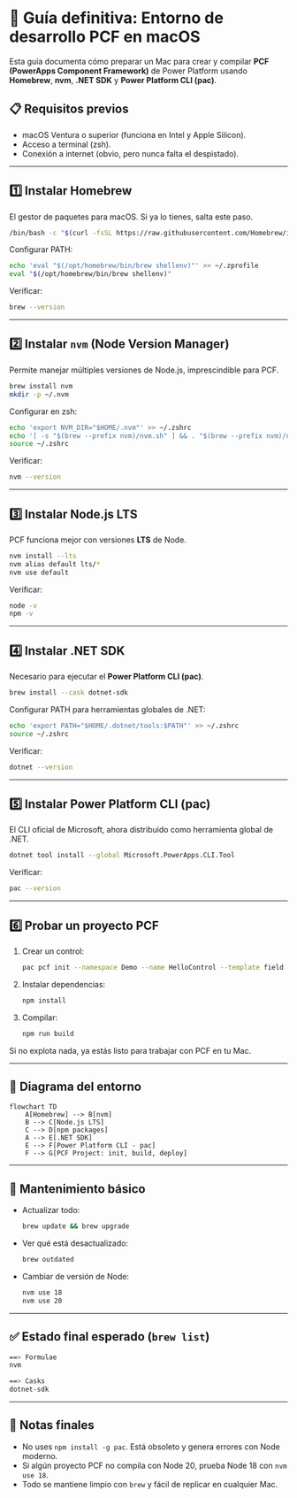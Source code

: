 # 🚀 Guía definitiva: Entorno de desarrollo PCF en macOS

Esta guía documenta cómo preparar un Mac para crear y compilar **PCF (PowerApps Component Framework)** de Power Platform usando **Homebrew**, **nvm**, **.NET SDK** y **Power Platform CLI (pac)**.

## 📋 Requisitos previos
- macOS Ventura o superior (funciona en Intel y Apple Silicon).
- Acceso a terminal (zsh).
- Conexión a internet (obvio, pero nunca falta el despistado).

---

## 1️⃣ Instalar Homebrew
El gestor de paquetes para macOS. Si ya lo tienes, salta este paso.

```bash
/bin/bash -c "$(curl -fsSL https://raw.githubusercontent.com/Homebrew/install/HEAD/install.sh)"
```

Configurar PATH:
```bash
echo 'eval "$(/opt/homebrew/bin/brew shellenv)"' >> ~/.zprofile
eval "$(/opt/homebrew/bin/brew shellenv)"
```

Verificar:
```bash
brew --version
```

---

## 2️⃣ Instalar `nvm` (Node Version Manager)
Permite manejar múltiples versiones de Node.js, imprescindible para PCF.

```bash
brew install nvm
mkdir -p ~/.nvm
```

Configurar en zsh:
```bash
echo 'export NVM_DIR="$HOME/.nvm"' >> ~/.zshrc
echo '[ -s "$(brew --prefix nvm)/nvm.sh" ] && . "$(brew --prefix nvm)/nvm.sh"' >> ~/.zshrc
source ~/.zshrc
```

Verificar:
```bash
nvm --version
```

---

## 3️⃣ Instalar Node.js LTS
PCF funciona mejor con versiones **LTS** de Node.

```bash
nvm install --lts
nvm alias default lts/*
nvm use default
```

Verificar:
```bash
node -v
npm -v
```

---

## 4️⃣ Instalar .NET SDK
Necesario para ejecutar el **Power Platform CLI (pac)**.

```bash
brew install --cask dotnet-sdk
```

Configurar PATH para herramientas globales de .NET:
```bash
echo 'export PATH="$HOME/.dotnet/tools:$PATH"' >> ~/.zshrc
source ~/.zshrc
```

Verificar:
```bash
dotnet --version
```

---

## 5️⃣ Instalar Power Platform CLI (pac)
El CLI oficial de Microsoft, ahora distribuido como herramienta global de .NET.

```bash
dotnet tool install --global Microsoft.PowerApps.CLI.Tool
```

Verificar:
```bash
pac --version
```

---

## 6️⃣ Probar un proyecto PCF
1. Crear un control:
   ```bash
   pac pcf init --namespace Demo --name HelloControl --template field
   ```

2. Instalar dependencias:
   ```bash
   npm install
   ```

3. Compilar:
   ```bash
   npm run build
   ```

Si no explota nada, ya estás listo para trabajar con PCF en tu Mac.

---

## 🔄 Diagrama del entorno
```mermaid
flowchart TD
    A[Homebrew] --> B[nvm]
    B --> C[Node.js LTS]
    C --> D[npm packages]
    A --> E[.NET SDK]
    E --> F[Power Platform CLI - pac]
    F --> G[PCF Project: init, build, deploy]
```

---

## 🧹 Mantenimiento básico
- Actualizar todo:
  ```bash
  brew update && brew upgrade
  ```
- Ver qué está desactualizado:
  ```bash
  brew outdated
  ```
- Cambiar de versión de Node:
  ```bash
  nvm use 18
  nvm use 20
  ```

---

## ✅ Estado final esperado (`brew list`)
```bash
==> Formulae
nvm

==> Casks
dotnet-sdk
```

---

## 📌 Notas finales
- No uses `npm install -g pac`. Está obsoleto y genera errores con Node moderno.
- Si algún proyecto PCF no compila con Node 20, prueba Node 18 con `nvm use 18`.
- Todo se mantiene limpio con `brew` y fácil de replicar en cualquier Mac.
